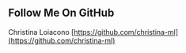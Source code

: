 ## Follow Me On GitHub

Christina Loiacono [https://github.com/christina-ml](https://github.com/christina-ml)

